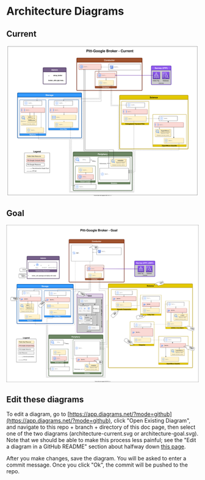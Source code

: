 # Architecture Diagrams

## Current

![Current Architecture](architecture-current.svg)

## Goal

![Goal Architecture](architecture-goal.svg)

## Edit these diagrams

To edit a diagram, go to [https://app.diagrams.net/?mode=github](https://app.diagrams.net/?mode=github), click "Open Existing Diagram", and navigate to this repo + branch + directory of this doc page, then select one of the two diagrams (architecture-current.svg or architecture-goal.svg).
Note that we should be able to make this process less painful; see the "Edit a diagram in a GitHub README" section about halfway down [this page](https://www.diagrams.net/blog/embed-diagrams-github-markdown).

After you make changes, save the diagram. You will be asked to enter a commit message. Once you click "Ok", the commit will be pushed to the repo.
